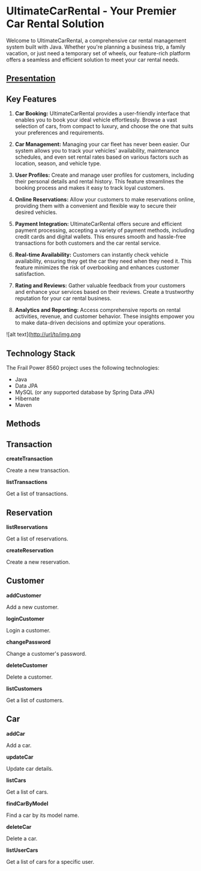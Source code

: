 # UltimateCarRental - Your Premier Car Rental Solution

Welcome to UltimateCarRental, a comprehensive car rental management system built with Java. Whether you're planning a business trip, a family vacation, or just need a temporary set of wheels, our feature-rich platform offers a seamless and efficient solution to meet your car rental needs.

## [Presentation](https://drive.google.com/file/d/1jywtkDEu6-ptnNkF9QJQ9cZLL0O5qxBi/view?usp=sharing)

## Key Features

1. **Car Booking:** UltimateCarRental provides a user-friendly interface that enables you to book your ideal vehicle effortlessly. Browse a vast selection of cars, from compact to luxury, and choose the one that suits your preferences and requirements.

2. **Car Management:** Managing your car fleet has never been easier. Our system allows you to track your vehicles' availability, maintenance schedules, and even set rental rates based on various factors such as location, season, and vehicle type.

3. **User Profiles:** Create and manage user profiles for customers, including their personal details and rental history. This feature streamlines the booking process and makes it easy to track loyal customers.

4. **Online Reservations:** Allow your customers to make reservations online, providing them with a convenient and flexible way to secure their desired vehicles.

5. **Payment Integration:** UltimateCarRental offers secure and efficient payment processing, accepting a variety of payment methods, including credit cards and digital wallets. This ensures smooth and hassle-free transactions for both customers and the car rental service.

6. **Real-time Availability:** Customers can instantly check vehicle availability, ensuring they get the car they need when they need it. This feature minimizes the risk of overbooking and enhances customer satisfaction.

7. **Rating and Reviews:** Gather valuable feedback from your customers and enhance your services based on their reviews. Create a trustworthy reputation for your car rental business.

8. **Analytics and Reporting:** Access comprehensive reports on rental activities, revenue, and customer behavior. These insights empower you to make data-driven decisions and optimize your operations.

![alt text]([http://url/to/img.png](https://github.com/subir701/mucho-tent-9336/raw/main/Project/Screenshot%20(463).png)

## Technology Stack
The Frail Power 8560 project uses the following technologies:

- Java
- Data JPA
- MySQL (or any supported database by Spring Data JPA)
- Hibernate
- Maven

## Methods
## Transaction

**createTransaction**

Create a new transaction.

**listTransactions**

Get a list of transactions.

## Reservation

**listReservations**

Get a list of reservations.

**createReservation**

Create a new reservation.

## Customer

**addCustomer**

Add a new customer.

**loginCustomer**

Login a customer.

**changePassword**

Change a customer's password.

**deleteCustomer**

Delete a customer.

**listCustomers**

Get a list of customers.

## Car

**addCar**

Add a car.

**updateCar**

Update car details.

**listCars**

Get a list of cars.

**findCarByModel**

Find a car by its model name.

**deleteCar**

Delete a car.

**listUserCars**

Get a list of cars for a specific user.
